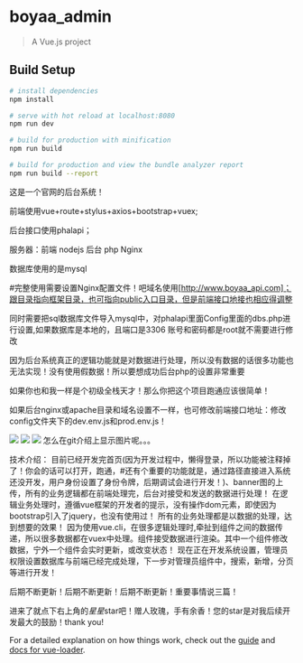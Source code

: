 # boyaa_admin

> A Vue.js project

## Build Setup

``` bash
# install dependencies
npm install

# serve with hot reload at localhost:8080
npm run dev

# build for production with minification
npm run build

# build for production and view the bundle analyzer report
npm run build --report
```

这是一个官网的后台系统！

前端使用vue+route+stylus+axios+bootstrap+vuex;

后台接口使用phalapi；

服务器：前端  nodejs    后台 php   Nginx

数据库使用的是mysql

#完整使用需要设置Nginx配置文件！吧域名使用[http://www.boyaa_api.com]；跟目录指向框架目录，也可指向public入口目录，但是前端接口地接也相应得调整

同时需要把sql数据库文件导入mysql中，对phalapi里面Config里面的dbs.php进行设置,如果数据库是本地的，且端口是3306  账号和密码都是root就不需要进行修改

因为后台系统真正的逻辑功能就是对数据进行处理，所以没有数据的话很多功能也无法实现！没有使用假数据！所以要想成功后台php的设置非常重要

如果你也和我一样是个初级全栈天才！那么你把这个项目跑通应该很简单！

如果后台nginx或apache目录和域名设置不一样，也可修改前端接口地址：修改config文件夹下的dev.env.js和prod.env.js！

<img src="./static/1.bmp" />
<img src="./static/2.bmp" />
<img src="./static/3.bmp" />
怎么在git介绍上显示图片呢。。。

技术介绍：
  目前已经开发完首页(因为开发过程中，懒得登录，所以功能被注释掉了！你会的话可以打开，跑通，#还有个重要的功能就是，通过路径直接进入系统还没开发，用户身份设置了身份令牌，后期调试会进行开发！)、banner图的上传，所有的业务逻辑都在前端处理完，后台对接受和发送的数据进行处理！
  在逻辑业务处理时，遵循vue框架的开发者的提示，没有操作dom元素，即使因为bootstrap引入了jquery，也没有使用过！
  所有的业务处理都是以数据的处理，达到想要的效果！
  因为使用vue.cli，在很多逻辑处理时,牵扯到组件之间的数据传递，所以很多数据都在vuex中处理。组件接受数据进行渲染。其中一个组件修改数据，宁外一个组件会实时更新，或改变状态！
  现在正在开发系统设置，管理员权限设置数据库与前端已经完成处理，下一步对管理员组件中，搜索，新增，分页等进行开发！


  后期不断更新！后期不断更新！后期不断更新！重要事情说三篇！

  进来了就点下右上角的*星星*star吧！赠人玫瑰，手有余香！您的star是对我后续开发最大的鼓励！thank you!

For a detailed explanation on how things work, check out the [guide](http://vuejs-templates.github.io/webpack/) and [docs for vue-loader](http://vuejs.github.io/vue-loader).
